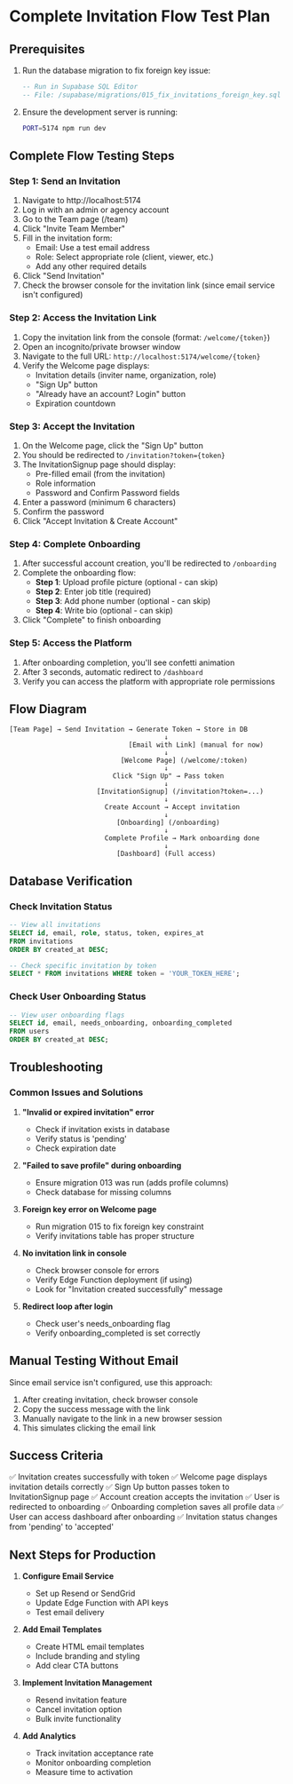 # Complete Invitation Flow Test Plan

## Prerequisites
1. Run the database migration to fix foreign key issue:
   ```sql
   -- Run in Supabase SQL Editor
   -- File: /supabase/migrations/015_fix_invitations_foreign_key.sql
   ```

2. Ensure the development server is running:
   ```bash
   PORT=5174 npm run dev
   ```

## Complete Flow Testing Steps

### Step 1: Send an Invitation
1. Navigate to http://localhost:5174
2. Log in with an admin or agency account
3. Go to the Team page (/team)
4. Click "Invite Team Member"
5. Fill in the invitation form:
   - Email: Use a test email address
   - Role: Select appropriate role (client, viewer, etc.)
   - Add any other required details
6. Click "Send Invitation"
7. Check the browser console for the invitation link (since email service isn't configured)

### Step 2: Access the Invitation Link
1. Copy the invitation link from the console (format: `/welcome/{token}`)
2. Open an incognito/private browser window
3. Navigate to the full URL: `http://localhost:5174/welcome/{token}`
4. Verify the Welcome page displays:
   - Invitation details (inviter name, organization, role)
   - "Sign Up" button
   - "Already have an account? Login" button
   - Expiration countdown

### Step 3: Accept the Invitation
1. On the Welcome page, click the "Sign Up" button
2. You should be redirected to `/invitation?token={token}`
3. The InvitationSignup page should display:
   - Pre-filled email (from the invitation)
   - Role information
   - Password and Confirm Password fields
4. Enter a password (minimum 6 characters)
5. Confirm the password
6. Click "Accept Invitation & Create Account"

### Step 4: Complete Onboarding
1. After successful account creation, you'll be redirected to `/onboarding`
2. Complete the onboarding flow:
   - **Step 1**: Upload profile picture (optional - can skip)
   - **Step 2**: Enter job title (required)
   - **Step 3**: Add phone number (optional - can skip)
   - **Step 4**: Write bio (optional - can skip)
3. Click "Complete" to finish onboarding

### Step 5: Access the Platform
1. After onboarding completion, you'll see confetti animation
2. After 3 seconds, automatic redirect to `/dashboard`
3. Verify you can access the platform with appropriate role permissions

## Flow Diagram

```
[Team Page] → Send Invitation → Generate Token → Store in DB
                                       ↓
                              [Email with Link] (manual for now)
                                       ↓
                            [Welcome Page] (/welcome/:token)
                                       ↓
                          Click "Sign Up" → Pass token
                                       ↓
                      [InvitationSignup] (/invitation?token=...)
                                       ↓
                        Create Account → Accept invitation
                                       ↓
                           [Onboarding] (/onboarding)
                                       ↓
                        Complete Profile → Mark onboarding done
                                       ↓
                           [Dashboard] (Full access)
```

## Database Verification

### Check Invitation Status
```sql
-- View all invitations
SELECT id, email, role, status, token, expires_at 
FROM invitations 
ORDER BY created_at DESC;

-- Check specific invitation by token
SELECT * FROM invitations WHERE token = 'YOUR_TOKEN_HERE';
```

### Check User Onboarding Status
```sql
-- View user onboarding flags
SELECT id, email, needs_onboarding, onboarding_completed 
FROM users 
ORDER BY created_at DESC;
```

## Troubleshooting

### Common Issues and Solutions

1. **"Invalid or expired invitation" error**
   - Check if invitation exists in database
   - Verify status is 'pending'
   - Check expiration date

2. **"Failed to save profile" during onboarding**
   - Ensure migration 013 was run (adds profile columns)
   - Check database for missing columns

3. **Foreign key error on Welcome page**
   - Run migration 015 to fix foreign key constraint
   - Verify invitations table has proper structure

4. **No invitation link in console**
   - Check browser console for errors
   - Verify Edge Function deployment (if using)
   - Look for "Invitation created successfully" message

5. **Redirect loop after login**
   - Check user's needs_onboarding flag
   - Verify onboarding_completed is set correctly

## Manual Testing Without Email

Since email service isn't configured, use this approach:
1. After creating invitation, check browser console
2. Copy the success message with the link
3. Manually navigate to the link in a new browser session
4. This simulates clicking the email link

## Success Criteria

✅ Invitation creates successfully with token
✅ Welcome page displays invitation details correctly
✅ Sign Up button passes token to InvitationSignup page
✅ Account creation accepts the invitation
✅ User is redirected to onboarding
✅ Onboarding completion saves all profile data
✅ User can access dashboard after onboarding
✅ Invitation status changes from 'pending' to 'accepted'

## Next Steps for Production

1. **Configure Email Service**
   - Set up Resend or SendGrid
   - Update Edge Function with API keys
   - Test email delivery

2. **Add Email Templates**
   - Create HTML email templates
   - Include branding and styling
   - Add clear CTA buttons

3. **Implement Invitation Management**
   - Resend invitation feature
   - Cancel invitation option
   - Bulk invite functionality

4. **Add Analytics**
   - Track invitation acceptance rate
   - Monitor onboarding completion
   - Measure time to activation